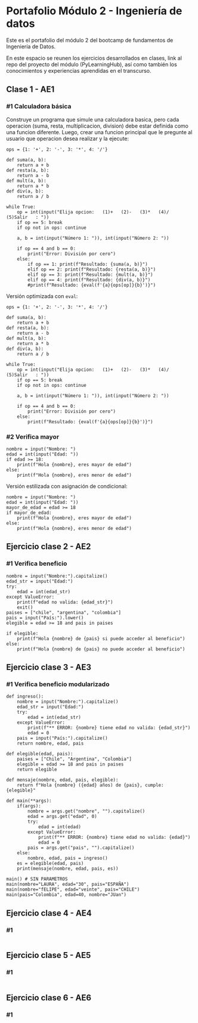 # Portafolio Módulo 2 - Ingeniería de datos

Este es el portafolio del módulo 2 del bootcamp de fundamentos de Ingeniería de Datos.

En este espacio se reunen los ejercicios desarrollados en clases, link al repo del proyecto del módulo (PyLearningHub), así como también los conocimientos y experiencias aprendidas en el transcurso.

## Clase 1 - AE1
### #1 Calculadora básica
Construye un programa que simule una calculadora basica, pero cada operacion (suma, resta, multiplicacion, division) debe estar definida como una funcion diferente. Luego, crear una funcion principal que le pregunte al usuario que operacion desea realizar y la ejecute:
```
ops = {1: '+', 2: '-', 3: '*', 4: '/'}

def suma(a, b):
    return a + b
def resta(a, b):
    return a - b
def mult(a, b):
    return a * b
def div(a, b):
    return a / b

while True:
    op = int(input("Elija opcion:   (1)+   (2)-   (3)*   (4)/   (5)Salir   : "))
    if op == 5: break
    if op not in ops: continue

    a, b = int(input("Número 1: ")), int(input("Número 2: "))

    if op == 4 and b == 0:
        print("Error: División por cero")
    else:
        if op == 1: print(f"Resultado: {suma(a, b)}")
        elif op == 2: print(f"Resultado: {resta(a, b)}")
        elif op == 3: print(f"Resultado: {mult(a, b)}")
        elif op == 4: print(f"Resultado: {div(a, b)}")
        #print(f"Resultado: {eval(f'{a}{ops[op]}{b}')}")
```
Versión optimizada con `eval`:
```
ops = {1: '+', 2: '-', 3: '*', 4: '/'}

def suma(a, b):
    return a + b
def resta(a, b):
    return a - b
def mult(a, b):
    return a * b
def div(a, b):
    return a / b

while True:
    op = int(input("Elija opcion:   (1)+   (2)-   (3)*   (4)/   (5)Salir   : "))
    if op == 5: break
    if op not in ops: continue

    a, b = int(input("Número 1: ")), int(input("Número 2: "))

    if op == 4 and b == 0:
        print("Error: División por cero")
    else:
        print(f"Resultado: {eval(f'{a}{ops[op]}{b}')}")
```
### #2 Verifica mayor
```
nombre = input("Nombre: ")
edad = int(input("Edad: "))
if edad >= 18:
    print(f"Hola {nombre}, eres mayor de edad")
else:
    print(f"Hola {nombre}, eres menor de edad")
```
Versión estilizada con asignación de condicional:
```
nombre = input("Nombre: ")
edad = int(input("Edad: "))
mayor_de_edad = edad >= 18
if mayor_de_edad:
    print(f"Hola {nombre}, eres mayor de edad")
else:
    print(f"Hola {nombre}, eres menor de edad")

```

## Ejercicio clase 2 - AE2
### #1 Verifica beneficio
```
nombre = input("Nombre:").capitalize()
edad_str = input("Edad:")
try:
    edad = int(edad_str)
except ValueError:
    print(f"edad no valida: {edad_str}")
    exit()
paises = ["chile", "argentina", "colombia"]
pais = input("País:").lower()
elegible = edad >= 18 and pais in paises

if elegible:
    print(f"Hola {nombre} de {pais} si puede acceder al beneficio")
else:
    print(f"Hola {nombre} de {pais} no puede acceder al beneficio")
```
## Ejercicio clase 3 - AE3
### #1 Verifica beneficio modularizado
```
def ingreso():
    nombre = input("Nombre:").capitalize()
    edad_str = input("Edad:")
    try:
        edad = int(edad_str)
    except ValueError:
        print(f"** ERROR: {nombre} tiene edad no valida: {edad_str}")
        edad = 0
    pais = input("País:").capitalize()
    return nombre, edad, pais

def elegible(edad, pais):
    paises = ["Chile", "Argentina", "Colombia"]
    elegible = edad >= 18 and pais in paises
    return elegible

def mensaje(nombre, edad, pais, elegible):
    return f"Hola {nombre} ({edad} años) de {pais}, cumple: {elegible}"

def main(**args):
    if(args):
        nombre = args.get("nombre", "").capitalize()
        edad = args.get("edad", 0)
        try:
            edad = int(edad)
        except ValueError:
            print(f"** ERROR: {nombre} tiene edad no valida: {edad}")
            edad = 0
        pais = args.get("pais", "").capitalize()
    else:
        nombre, edad, pais = ingreso()
    es = elegible(edad, pais)
    print(mensaje(nombre, edad, pais, es))

main() # SIN PARAMETROS
main(nombre="LAURA", edad="30", pais="ESPAÑA")
main(nombre="fELIPE", edad="veinte", pais="CHILE")
main(pais="Colombia", edad=40, nombre="JUan")
```
## Ejercicio clase 4 - AE4
### #1 
```
```
## Ejercicio clase 5 - AE5
### #1 
```
```
## Ejercicio clase 6 - AE6
### #1 
```
```
